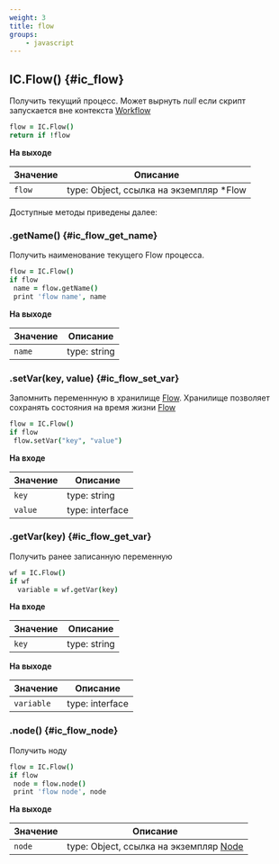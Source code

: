 ```yaml
---
weight: 3
title: flow
groups:
    - javascript
---
```


## IC.Flow() {#ic_flow}

Получить текущий процесс. Может вырнуть *null* если скрипт запускается 
вне контекста [Workflow](#ic_workflow)

```coffeescript
flow = IC.Flow()
return if !flow
```

**На выходе**

**Значение** | **Описание**
-------------|--------------
  `flow`     | type: Object, ссылка на экземпляр *Flow 
  
Доступные методы приведены далее:

### .getName() {#ic_flow_get_name}

Получить наименование текущего Flow процесса.

```coffeescript
flow = IC.Flow()
if flow
 name = flow.getName()
 print 'flow name', name
```

**На выходе**

**Значение** | **Описание**
-------------|--------------
  `name`     | type: string


### .setVar(key, value) {#ic_flow_set_var}

Запомнить переменнную в хранилище [Flow](#ic_flow). Хранилище позволяет 
сохранять состояния на время жизни [Flow](#ic_flow)

```coffeescript
flow = IC.Flow()
if flow
 flow.setVar("key", "value")
```

**На входе**

**Значение** | **Описание**
-------------|--------------
  `key`      | type: string
  `value`    | type: interface

### .getVar(key) {#ic_flow_get_var}

Получить ранее записанную переменную

```coffeescript
wf = IC.Flow()
if wf
  variable = wf.getVar(key)
```

**На входе**

**Значение** | **Описание**
-------------|--------------
  `key`      | type: string

**На выходе**

**Значение** | **Описание**
-------------|--------------
  `variable` | type: interface
  
### .node() {#ic_flow_node}

Получить ноду

```coffeescript
flow = IC.Flow()
if flow
 node = flow.node()
 print 'flow node', node
```

**На выходе**

**Значение** | **Описание**
-------------|--------------
  `node`     | type: Object, ссылка на экземпляр [Node](#ic_node) 
